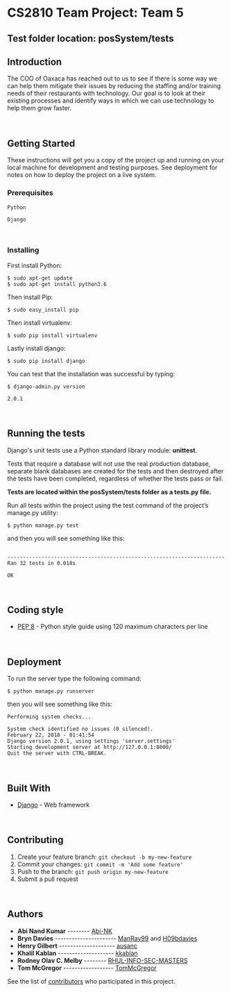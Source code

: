 # CS2810 Team Project: Team 5

## Test folder location: posSystem/tests

## Introduction

The COO of Oaxaca has reached out to us to see if there is some way we can help them mitigate
their issues by reducing the staffing and/or training needs of their restaurants with technology. Our
goal is to look at their existing processes and identify ways in which we can use technology to help
them grow faster.

<br>

## Getting Started

These instructions will get you a copy of the project up and running on your local machine for development and testing purposes. See deployment for notes on how to deploy the project on a live system.



### Prerequisites




```
Python
```
```
Django
```
<br>


### Installing

First install Python:
```
$ sudo apt-get update
$ sudo apt-get install python3.6
```
Then install Pip:

```
$ sudo easy_install pip
```

Then install virtualenv:

```
$ sudo pip install virtualenv
```

Lastly install django:

```
$ sudo pip install django
```

You can test that the installation was successful by typing:

```
$ django-admin.py version

2.0.1
```

<br>


## Running the tests

Django's unit tests use a Python standard library module: **unittest**.

Tests that require a database will not use the real production database, separate blank databases are created for the tests and then destroyed after the tests have been completed, regardless of whether the tests pass or fail.
 
**Tests are located within the posSystem/tests folder as a tests.py file.**


Run all tests within the project using the test command of the project’s manage.py utility:

```
$ python manage.py test
```

and then you will see something like this:

```

----------------------------------------------------------------------
Ran 32 tests in 0.018s

OK

```

<br>

## Coding style

* [PEP 8](https://www.python.org/dev/peps/pep-0008/) -  Python style guide using 120 maximum characters per line


<br>


## Deployment

To run the server type the following command:

```
$ python manage.py runserver
```

then you will see something like this:

```
Performing system checks...

System check identified no issues (0 silenced).
February 22, 2018 - 01:41:54
Django version 2.0.1, using settings 'server.settings'
Starting development server at http://127.0.0.1:8000/
Quit the server with CTRL-BREAK.
```


<br>


## Built With

* [Django](https://www.djangoproject.com/) -  Web framework

<br>


## Contributing

1. Create your feature branch: `git checkout -b my-new-feature`
2. Commit your changes: `git commit -m 'Add some feature'`
3. Push to the branch: `git push origin my-new-feature`
4. Submit a pull request

<br>


## Authors

- **Abi Nand Kumar** -------- [Abi-NK](https://github.com/Abi-NK)
- **Bryn Davies** ---------------------- [ManRay99](https://github.com/ManRay99) and [H09bdavies](https://github.com/H09bdavies)
- **Henry Gilbert** -------------------- [ausanc](https://github.com/ausanc)
- **Khalil Kablan** -------------------- [kkablan](https://github.com/kkablan)
- **Rodney Olav C. Melby** -------- [RHUL-INFO-SEC-MASTERS](https://github.com/RHUL-INFO-SEC-MASTERS)
- **Tom McGregor** ------------------ [TomMcGregor](https://github.com/TomMcGregor)


See the list of [contributors](https://github.com/RHUL-CS-Projects/TeamProject2018_05/graphs/contributors) who participated in this project.
